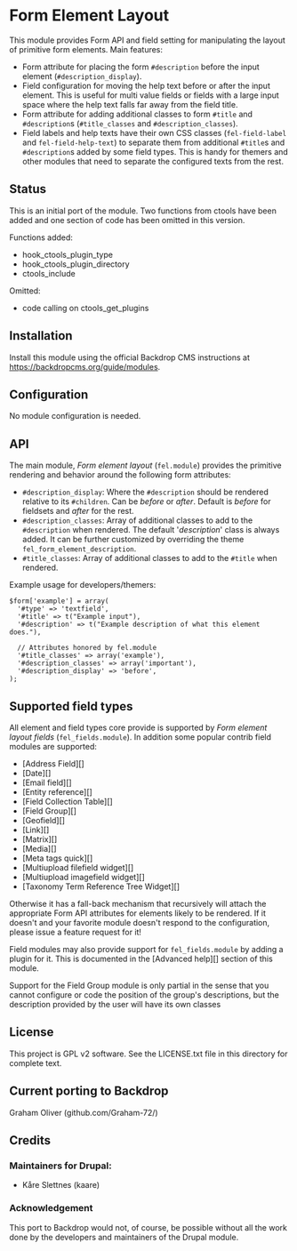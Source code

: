 # Form Element Layout

This module provides Form API and field setting for manipulating
the layout of primitive form elements. Main features:

+ Form attribute for placing the form `#description` before the input 
  element (`#description_display`).
+ Field configuration for moving the help text before or after the input
  element. This is useful for multi value fields or fields with a large 
  input space where the help text falls far away from the field title.
+ Form attribute for adding additional classes to form `#title` and
  `#description`s (`#title_classes` and `#description_classes`).
+ Field labels and help texts have their own CSS classes (`fel-field-label`
  and `fel-field-help-text`) to separate them from additional `#title`s and
  `#description`s added by some field types. This is handy for themers and 
  other modules that need to separate the configured texts from the rest.
  
## Status

This is an initial port of the module. Two functions from ctools have been 
added and one section of code has been omitted in this version.

Functions added:
+ hook_ctools_plugin_type
+ hook_ctools_plugin_directory
+ ctools_include

Omitted:
+ code calling on ctools_get_plugins



## Installation

Install this module using the official Backdrop CMS instructions at
  https://backdropcms.org/guide/modules.
  
    
## Configuration

No module configuration is needed. 

## API

The main module, *Form element layout* (`fel.module`) provides the primitive
rendering and behavior around the following form attributes:

+ `#description_display`: Where the `#description` should be rendered
  relative to its `#children`. Can be *before* or *after*. Default is 
  *before* for fieldsets and *after* for the rest.
+ `#description_classes`: Array of additional classes to add to the
  `#description` when rendered. The default '*description*' class is 
   always added. It can be further customized by overriding the theme
  `fel_form_element_description`.
+ `#title_classes`: Array of additional classes to add to the `#title`
   when rendered.

Example usage for developers/themers:

    $form['example'] = array(
      '#type' => 'textfield',
      '#title' => t("Example input"),
      '#description' => t("Example description of what this element does."),

      // Attributes honored by fel.module
      '#title_classes' => array('example'),
      '#description_classes' => array('important'),
      '#description_display' => 'before',
    );


## Supported field types

All element and field types core provide is supported by *Form element layout
fields* (`fel_fields.module`). In addition some popular contrib field modules
are supported:

* [Address Field][]
* [Date][]
* [Email field][]
* [Entity reference][]
* [Field Collection Table][]
* [Field Group][]
* [Geofield][]
* [Link][]
* [Matrix][]
* [Media][]
* [Meta tags quick][]
* [Multiupload filefield widget][]
* [Multiupload imagefield widget][]
* [Taxonomy Term Reference Tree Widget][]

Otherwise it has a fall-back mechanism that recursively will attach the
appropriate Form API attributes for elements likely to be rendered. If it
doesn't and your favorite module doesn't respond to the configuration, please
issue a feature request for it!

Field modules may also provide support for `fel_fields.module` by adding a
plugin for it. This is documented in the [Advanced help][] section of this
module.

Support for the Field Group module is only partial in the sense that you cannot
configure or code the position of the group's descriptions, but the description
provided by the user will have its own classes


## License

This project is GPL v2 software. See the LICENSE.txt file in this
directory for complete text.
    
        
## Current porting to Backdrop

Graham Oliver (github.com/Graham-72/)

## Credits

### Maintainers for Drupal:

- Kåre Slettnes (kaare)


### Acknowledgement

This port to Backdrop would not, of course, be possible without all
the work done by the developers and maintainers of the Drupal module.


